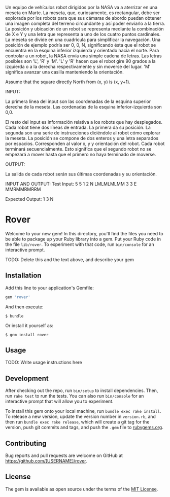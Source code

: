 Un equipo de vehículos robot dirigidos por la NASA va a aterrizar en una
meseta en Marte.
La meseta, que, curiosamente, es rectangular, debe ser explorada por los
robots para que sus cámaras de abordo puedan obtener una imagen completa
del terreno circundante y así poder enviarlo a la tierra.
La posición y ubicación de un robot se representa mediante la combinación
de X e Y y una letra que representa a uno de los cuatro puntos cardinales.
La meseta se divide en una cuadrícula para simplificar la navegación.
Una posición de ejemplo podría ser 0, 0, N, significando ésta que el robot
se encuentra en la esquina inferior izquierda y orientado hacia el norte.
Para controlar a un robot, la NASA envía una simple cadena de letras.
Las letras posibles son 'L', 'R' y 'M'.
'L' y 'R' hacen que el robot gire 90 grados a la izquierda o a la derecha
respectivamente y sin moverse del lugar.
'M' significa avanzar una casilla manteniendo la orientación.

Assume that the square directly North from (x, y) is (x, y+1).

INPUT:

La primera línea del input son las coordenadas de la esquina superior
derecha de la meseta.
Las cordenadas de la esquina inferior-izquierda son 0,0.

El resto del input es información relativa a los robots que hay desplegados.
Cada robot tiene dos líneas de entrada. La primera da su posición. La segunda
son una serie de instrucciones diciéndole al robot cómo explorar la meseta.
La posición se compone de dos enteros y una letra separados por espacios.
Corresponden al valor x, y y orientación del robot.
Cada robot terminará secuencialmente. Esto significa que el segundo robot
no se empezará a mover hasta que el primero no haya terminado de moverse.


OUTPUT:

La salida de cada robot serán sus últimas coordenadas y su orientación.


INPUT AND OUTPUT:
Test Input:
5 5
1 2 N
LMLMLMLMM
3 3 E
MMRMMRMRRM

Expected Output:
1 3 N

















# Rover

Welcome to your new gem! In this directory, you'll find the files you need to be able to package up your Ruby library into a gem. Put your Ruby code in the file `lib/rover`. To experiment with that code, run `bin/console` for an interactive prompt.

TODO: Delete this and the text above, and describe your gem

## Installation

Add this line to your application's Gemfile:

```ruby
gem 'rover'
```

And then execute:

    $ bundle

Or install it yourself as:

    $ gem install rover

## Usage

TODO: Write usage instructions here

## Development

After checking out the repo, run `bin/setup` to install dependencies. Then, run `rake test` to run the tests. You can also run `bin/console` for an interactive prompt that will allow you to experiment.

To install this gem onto your local machine, run `bundle exec rake install`. To release a new version, update the version number in `version.rb`, and then run `bundle exec rake release`, which will create a git tag for the version, push git commits and tags, and push the `.gem` file to [rubygems.org](https://rubygems.org).

## Contributing

Bug reports and pull requests are welcome on GitHub at https://github.com/[USERNAME]/rover.

## License

The gem is available as open source under the terms of the [MIT License](http://opensource.org/licenses/MIT).
